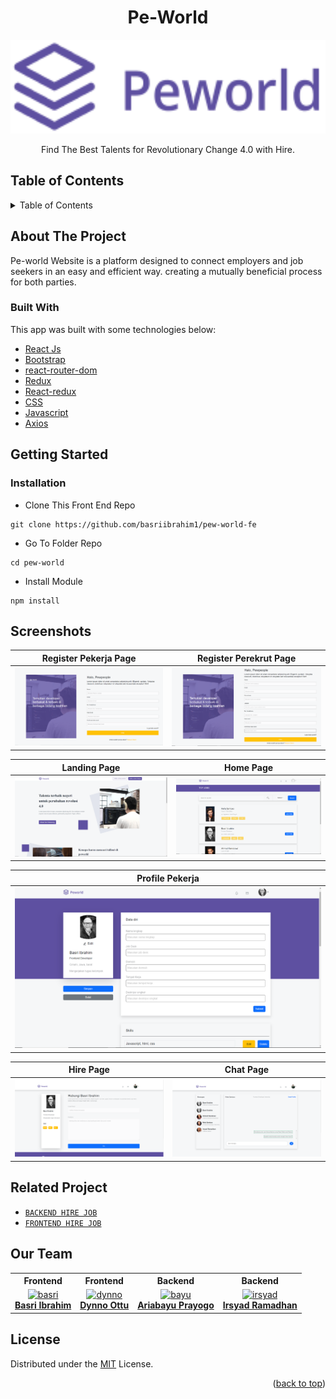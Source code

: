 <h1 align="center">Pe-World</h1>

<p align="center">
  <img height="150" src="https://github.com/basriibrahim1/pew-world-fe/blob/main/src/assets/logo.png"  />
</p>
 <p align="center">
    Find The Best Talents for Revolutionary Change 4.0 with Hire.
  </p>

<!-- TABLE OF CONTENTS -->

## Table of Contents

<details>
  <summary>Table of Contents</summary>
  <ol>
    <li>
      <a href="#about-the-project">About The Project</a>
      <ul>
        <li><a href="#built-with">Built with</a></li>
      </ul>
    </li>
    <li>
      <a href="#getting-started">Getting Started</a>
      <ul>
        <li><a href="#installation">Installation</a></li>
      </ul>
    </li>
    <li><a href="#screenshots">Screenshots</a></li>
    <li><a href="#related-project">Related Project</a></li>
    <li><a href="#our-team">Our Team</a></li>
    <li><a href="#license">License</a></li>
  </ol>
</details>

## About The Project

Pe-world Website is a platform designed to connect employers and job seekers in an easy and efficient way. creating a mutually beneficial process for both parties.

### Built With

This app was built with some technologies below:

- [React Js](https://reactjs.org)
- [Bootstrap](https://www.npmjs.com/package/bootstrap)
- [react-router-dom](https://www.npmjs.com/package/react-router-dom)
- [Redux](https://www.npmjs.com/package/redux)
- [React-redux](https://www.npmjs.com/package/react-redux)
- [CSS](https://developer.mozilla.org/en-US/docs/Web/CSS?retiredLocale=id)
- [Javascript](https://www.javascript.com/)
- [Axios](https://axios-http.com/)

<!-- GETTING STARTED -->

## Getting Started

### Installation

- Clone This Front End Repo

```
git clone https://github.com/basriibrahim1/pew-world-fe
```

- Go To Folder Repo

```
cd pew-world
```

- Install Module

```
npm install
```

## Screenshots

| Register Pekerja Page                                                                                                    | Register Perekrut Page                                                                                                            |
| ---------------------------------------------------------------------------------------------------------------- | ---------------------------------------------------------------------------------------------------------------------------- |
| ![Register](https://github.com/basriibrahim1/pew-world-fe/blob/main/src/screenshot/register-pekerja.PNG "Register Pekerja Page") | ![Register Perekrut](https://github.com/basriibrahim1/pew-world-fe/blob/main/src/screenshot/register-perusahaan.PNG "Register Perekrut Page") |
                                                                        
| Landing Page | Home Page |
| ------------- | ------------- |
| ![landing](https://github.com/basriibrahim1/pew-world-fe/blob/main/src/screenshot/landing.PNG) | ![home](https://github.com/basriibrahim1/pew-world-fe/blob/main/src/screenshot/home.PNG) |

| Profile Pekerja | 
| ------------- |
| ![profilepekerja](https://github.com/basriibrahim1/pew-world-fe/blob/main/src/screenshot/profile-pekerja.PNG)

| Hire Page | Chat Page |
| ------------- | ------------- |
| ![hire](https://github.com/basriibrahim1/pew-world-fe/blob/main/src/screenshot/hiring.PNG) | ![chat](https://github.com/basriibrahim1/pew-world-fe/blob/main/src/screenshot/chat.PNG) |


## Related Project

- [`BACKEND HIRE JOB`](https://github.com/bayuaria33/backend-peWorld)
- [`FRONTEND HIRE JOB`](https://github.com/basriibrahim1/pew-world-fe)


## Our Team

<center>
  <table>
    <tr>
      <th>Frontend</th>
      <th>Frontend</th>
      <th>Backend</th>
      <th>Backend</th>
    </tr>
    <tr>
      <td align="center">
        <a href="https://github.com/basriibrahim1/">
          <img width="150" style="background-size: contain;" src="https://avatars.githubusercontent.com/u/122788929?v=4" alt="basri"><br/>
          <b>Basri Ibrahim</b>
        </a>
      </td>
      <td align="center">
        <a href="https://github.com/DynnoOttu">
          <img width="150" src="https://avatars.githubusercontent.com/u/97840880?v=4" alt="dynno"><br/>
          <b>Dynno Ottu</b>
        </a>
      </td>
      <td align="center">
        <a href="https://github.com/bayuaria33">
          <img width="150" src="https://avatars.githubusercontent.com/u/60177161?v=4" alt="bayu"><br/>
          <b>Ariabayu Prayogo</b>
        </a>
      </td>
      <td align="center">
        <a href="https://github.com/irsyadramadhan">
          <img width="150" src="https://avatars.githubusercontent.com/u/122378989?v=4" alt="irsyad"><br/>
          <b>Irsyad Ramadhan</b>
        </a>
      </td>
    </tr>
  </table>
</center>

## License

Distributed under the [MIT](/LICENSE) License.

<p align="right">(<a href="#top">back to top</a>)</p>